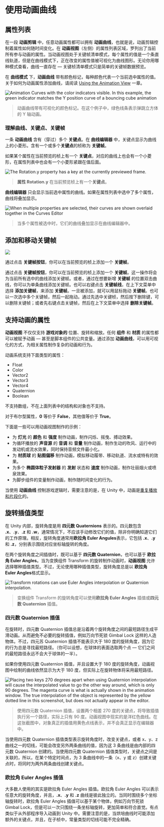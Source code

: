 <!-- Unity Manual > Animation > Animation Clips > Animation Window Guide > Using Animation Curves -->

<!-- # Using Animation Curves -->
# 使用动画曲线

<!-- ## The Property List -->
## 属性列表

<!-- In an **Animation Clip**, any animatable property can have an **Animation Curve**, which means that the Animation Clip controls how that property changes over time. In the property list area of the **Animation View** (on the left), all the currently animated properties are listed. With the Animation View in Dope Sheet mode, the animated values for each property appear only as linear tracks, however in Curves mode you are able to see the the changing values of properties visualised as lines on graph. Whichever mode you use to view, the curves still exist - the Dope Sheet mode just gives you a simplified view of the data showing only when the keyframes occur. -->
在一段 **动画剪辑** 中，任意动画属性都可以拥有 **动画曲线**，也就是说，动画剪辑控制着属性如何随时间变化。在 **动画视图**（左侧）的属性列表区域，罗列出了当前所有参与动画的属性。当动画视图处于关键帧清单模式，每个属性的值是一个条直线轨道，但是在曲线模式下，正在改变的属性值被可视化为曲线图形。无论你用哪种模式查看，曲线一直存在 — 关键桢清单模式只是简单的关键帧数据预览。

<!-- In **Curves** mode, the **Animation Curves** have colored curve indicators, each colour representing the values for one of the currently selected properties in the property list. For information on how to add curves to an animation property, see the section on [Using the Animation View](https://docs.unity3d.com/550/Documentation/Manual/animeditor-UsingAnimationEditor.html). -->
在 **曲线模式** 下，**动画曲线** 带有颜色标记，每种颜色代表一个当前选中属性的值。关于如何为动画属性添加曲线，请阅读 [Using the Animation View](https://docs.unity3d.com/550/Documentation/Manual/animeditor-UsingAnimationEditor.html) 一章。

![Animation Curves with the color indicators visible. In this example, the green indicator matches the Y position curve of a bouncing cube animation](https://docs.unity3d.com/550/Documentation/uploads/Main/AnimationEditorBouncingCube.gif)
<!-- > Animation Curves with the color indicators visible. In this example, the green indicator matches the Y position curve of a bouncing cube animation -->
> 动画曲线带有可视化的颜色标记。在这个例子中，绿色线条表示弹跳立方体的 Y 轴动画。

<!-- ### Understanding Curves, Keys and Keyframes -->
### 理解曲线、关键点、关键帧

<!-- An **Animation Curve** has multiple **keys** which are control points that the curve passes through. These are visualized in the **Curve Editor** as small diamond shapes on the curves. A frame in which one or more of the shown curves have a **key** is called a **keyframe**. -->
一条 **动画曲线** 含有（穿过）多个 **关键点**。在 **曲线编辑器** 中，关键点显示为曲线上的小菱形。含有一个或多个**关键点**的桢称为 **关键帧**。

<!-- If a property has a **key** in the currently previewed frame, the curve indicator will have a diamond shape, and the property list will also have diamond shapes next to the value. -->
如果某个属性在当前预览的桢上有一个 **关键点**，对应的曲线上也会有一个小菱形，在属性列表中也会有一个小菱形紧跟在值后面。

![The Rotation.y property has a key at the currently previewed frame.](https://docs.unity3d.com/550/Documentation/uploads/Main/AnimationWindowCurveKeyframe.png)
<!-- > The **Rotation.y** property has a **key** at the currently previewed frame. -->
> **属性 Rotation.y** 在当前预览桢上有一个**关键点**。

<!-- The **Curve Editor** will only show curves for the properties that are selected. If multiple properties are selected in the property list, the curves will be shown overlaid together. -->
**曲线编辑器** 只会显示当前选中属性的曲线。如果在属性列表中选中了多个属性，曲线将叠加显示。

![When multiple properties are selected, their curves are shown overlaid together in the Curves Editor](https://docs.unity3d.com/550/Documentation/uploads/Main/AnimationWindowMultipleCurves.png)
<!-- > When multiple properties are selected, their curves are shown overlaid together in the Curves Editor -->
> 当多个属性被选中时，它们的曲线叠加显示在曲线编辑器中。

<!-- ## Adding and Moving Keyframes -->
## 添加和移动关键帧

![](https://docs.unity3d.com/550/Documentation/uploads/Main/AnimationEditorAddKeyframeButton.png)

<!-- You can add a **keyframe** at the currently previewed frame by clicking the **Keyframe button**. -->
通过点击 **关键帧按钮**，你可以在当前预览的桢上添加一个 **关键帧**。

<!-- A **keyframe** can be added at the currently previewed frame by clicking the **Keyframe button**. This will add a keyframe to all currently selected curves. Alternatively you can add a keyframe to a single curve at any given frame by double-clicking the curve where the new **keyframe** should be. It is also possible to add a **keyframe** by right-clicking the **Keyframe Line** and select **Add Keyframe** from the context menu. Once placed, **keyframes** can be dragged around with the mouse. It is also possible to select multiple **keyframes** to drag at once. **Keyframes** can be deleted by selecting them and pressing **Delete**, or by right-clicking on them and selecting **Delete Keyframe** from the context menu. -->

通过点击 **关键帧按钮**，你可以在当前预览的桢上添加一个 **关键帧**。这一操作将会为当前所有选中的曲线添加关键帧。或者，通过在想要新增 **关键帧** 的位置双击曲线，你可以为单条曲线添加关键帧。也可以右键点击 **关键帧线**，在上下文菜单中选择 **添加关键帧**，来添加 **关键帧**。一旦被添加，就可以用鼠标拖动 **关键帧**。也可以一次选中多个关键帧，然后一起拖动。通过先选中关键桢，然后按下删除键，可以删除关键帧；或者先右键点击关键帧，然后在上下文菜单中选择 **删除关键帧**。

<!-- ## Supported Animatable Properties -->
## 支持动画的属性

<!-- The **Animation View** can be used to animate much more than just the position, rotation, and scale of a **Game Object**. The properties of any **Component** and **Material** can be animated - even the public variables of your own scripts components. Making animations with complex visual effects and behaviors is only a matter of adding **Animation Curves** for the relevant properties. -->
**动画视图** 不仅仅支持 **游戏对象的** 位置、旋转和缩放。任何 **组件** 和 **材质** 的属性都可以被赋予动画 — 甚至是脚本组件的公共变量。通过添加 **动画曲线**，可以用可视化的方式，为相关属性制作复杂的动画和行为。

<!-- The following types of properties are supported in the animation system: -->
动画系统支持下面类型的属性：

* Float
* Color
* Vector2
* Vector3
* Vector4
* Quaternion
* Boolean

<!-- Arrays are not supported and neither are structs or objects other than the ones listed above. -->
不支持数组，不在上面列表中的结构和对象也不支持。

<!-- For boolean properties, a value of **0** equals **False** while any other value equals **True**. -->
对于布尔型属性，**0** 等价于 **False**，其他值等价于 **True**。

<!-- Here are a few examples of the many things the **Animation View** can be used for: -->
下面是一些可以用动画视图制作的示例：

<!-- 
* Animate the **Color** and **Intensity** of a **Light** to make it blink, flicker, or pulsate.
* Animate the **Pitch** and **Volume** of a looping **Audio Source** to bring life to blowing wind, running engines, or flowing water while keeping the sizes of the sound assets to a minimum.
* Animate the **Texture Offset** of a **Material** to simulate moving belts or tracks, flowing water, or special effects.
* Animate the **Emit** state and **Velocities** of multiple **Ellipsoid Particle Emitters** to create spectacular fireworks or fountain displays.
* Animate variables of your own script components to make things behave differently over time.
 -->
* 为 **灯光** 的 **颜色** 和 **强度** 制作动画，制作闪烁、摇曳、搏动效果。
* 为循环播放的 **声音源** 的 **音调** 和 **音量** 制作动画，制作生动的吹风、运行中的发动机或流水效果，同时保持音频文件最小化。
* 为 **材质球** 的 **贴图偏移** 制作动画，模拟移动履带、移动轨道、流水或特有的效果。
* 为多个 **椭圆体粒子发射器** 的 **发射** 状态和 **速度** 制作动画，制作壮丽烟火或喷泉效果。
* 为脚步组件的变量制作动画，制作随时间变化的行为。

<!-- When using **Animation Curves** to control game logic, please be aware of the way animations are [played back and sampled](https://docs.unity3d.com/550/Documentation/Manual/AnimationScripting.html) in Unity. -->
当使用 **动画曲线** 控制游戏逻辑时，需要注意的是，在 Unity 中，动画是[重复播放和片段化](https://docs.unity3d.com/550/Documentation/Manual/AnimationScripting.html)的。

<!-- ## Rotation Interpolation Types -->
## 旋转插值类型

<!-- In Unity rotations are internally represented as **Quaternions**. Quaternions consist of **.x**, **.y**, **.z**, and **.w** values that should generally not be modified manually except by people who know exactly what they’re doing. Instead, rotations are typically manipulated using **Euler Angles** which have **.x**, **.y**, and **.z** values representing the rotations around those three respective axes. -->
在 Unity 内部，旋转角度是用 **四元数 Quaternions** 表示的。四元数包含 **.x**、**.y**、**.z** 和 **.w**，通常情况下，不应该手动修改它们的值，除非你明确知道它们的工作原理。相反，旋转角度通常用**欧拉角 Euler Angules**表示，它包括 **.x**、**.y** 和 **.z**，分别表示围绕对应坐标轴旋转的角度。

<!-- When interpolating between two rotations, the interpolation can either be performed on the **Quaternion** values or on the **Euler Angles** values. The **Animation View** lets you choose which form of interpolation to use when animating **Transform** rotations. However, the rotations are always shown in the form of **Euler Angles** values no matter which interpolation form is used. -->
在两个旋转角度之间插值时，既可以基于 **四元数 Quaternion**，也可以基于 **欧拉角 Euler Angles**。当为变换组件 Transform 的旋转制作动画时，**动画视图** 允许选择哪种插值类型。不过，无论使用哪种插值类型，旋转角度总是以 **欧拉角 Euler Angles**格式显示。

![Transform rotations can use Euler Angles interpolation or Quaternion interpolation.](https://docs.unity3d.com/550/Documentation/uploads/Main/AnimationEditorQuaternionInterpolationMenu.png)
<!-- > Transform rotations can use Euler Angles interpolation or Quaternion interpolation. -->
> 变换组件 Transform 的旋转角度可以使用**欧拉角 Euler Angles** 插值或**四元数 Quaternion** 插值。

<!-- ### Quaternion Interpolation -->
### 四元数 Quaternion 插值

<!-- Quaternion interpolation always generates smooth changes in rotation along the shortest path between two rotations. This avoids rotation interpolation artifacts such as Gimbal Lock. However, Quaternion interpolation cannot represent rotations larger than 180 degrees, due to its behaviour of always finding the shortest path. (You can picture this by picking two points on the surface of a sphere - the shortest line between them will never be more than half-way around the sphere). -->
在旋转时，四元数 Quaternion 插值总是沿着两个旋转角度之间的最短路径生成平滑动画。从而避免不必要的旋转插值，例如万向节死锁 Gimbal Lock 这样的人造物体。不过，四元苏 Quaternion 插值不能表示大于 180 度的旋转角度，因为它的行为总是寻找最短路径。（你可以设想，在球体的表面选取两个点 — 它们之间的最短路径永远不会大于球体的一半）。

<!-- If you use Quaternion interpolation and set the numerical rotation values further than 180 degrees apart, the curve drawn in the animation window will still appear to cover more than a 180 degree range, however the actual rotation of the object will take the shortest path. -->
如果你使用四元数 Quaternion 插值，并且设置大于 180 度的旋转角度，动画视图中绘制的曲线依然显示为大于 180 度，但实际上在旋转物体将采用最短路径。

![Placing two keys 270 degrees apart when using Quaternion interpolation will cause the interpolated value to go the other way around, which is only 90 degrees. The magenta curve is what is actually shown in the animation window. The true interpolation of the object is represented by the yellow dotted line in this screenshot, but does not actually appear in the editor.](https://docs.unity3d.com/550/Documentation/uploads/Main/AnimationEditorQuaternionInterpolation.png)
<!-- > Placing two keys 270 degrees apart when using Quaternion interpolation will cause the interpolated value to go the other way around, which is only 90 degrees. The magenta curve is what is actually shown in the animation window. The true interpolation of the object is represented by the yellow dotted line in this screenshot, but does not actually appear in the editor. -->
> 使用四元数 Quaternion 插值，设置两个相差 270 度的关键点，将导致插值执行另一个路径，实际上只有 90 度。动画视图中现实的是洋红色曲线。在这张截图中，对象真正的插值用黄色点线表示，并不会真正显示在编辑器中。

<!-- When using Quaternion interpolation for rotation, changing the keys or tangents of either the x, y or z curve may also change the values of the other two curves, since all three curves are created from the internal Quaternion representation. When using Quaternion interpolation, keys are always linked, so that creating a key at a specific time for one of the three curves (x, y or z) will also create a key at that time for the other two curves. -->
当使用四元数 Quaternion 插值类型表示旋转角度时，改变关键点，或者 x、y、z 曲线之一的切线，可能会改变另外两条曲线的值，因为这 3 条曲线是由内部的四元数 Quaternion 创建的。当使用四元数 Quaternion 插值类型时，关键点之间是关联的，所以，在某个特定时间点，为 3 条曲线中的一条（x、y 或 z）创建关键点时，将同时为两外两条曲线创建关键点。

<!-- ### Euler Angles Interpolation -->
### 欧拉角 Euler Angles 插值

<!-- Euler Angles interpolation is what most people are used to working with. Euler Angles can represent arbitrary large rotations and the **.x**, **.y**, and **.z** curves are independent from each other. Euler Angles interpolation can be subject to artifacts such as Gimbal Lock when rotating around multiple axes at the same time, but are intuitive to work with for simple rotations around one axis at a time. When Euler Angles interpolation is used, Unity internally bakes the curves into the Quaternion representation used internally. This is similar to what happens when importing animation into Unity from external programs. Note that this curve baking may add extra keys in the process and that tangents with the **Constant** tangent type may not be completely precise at a sub-frame level. -->
大多数人使用的其实是欧拉角 Euler Angles 插值。欧拉角 Euler Angles 可以表示任意大的旋转角度，并且，**.x**、**.y** 和 **.z** 曲线是彼此独立的。当同时围绕多个坐标轴旋转时，欧拉角 Euler Angles 插值可以基于某个物体，例如万向节死锁 Gimbal Lock，但是可以一次只围绕一条坐标轴旋转，更加简单和符合直觉。有点类似于从外部程序导入动画到 Unity 中。需要注意的是，当烘培曲线时可能添加额外的关键点，并且，在子桢中，常量类型的切线可能不完全精确。



